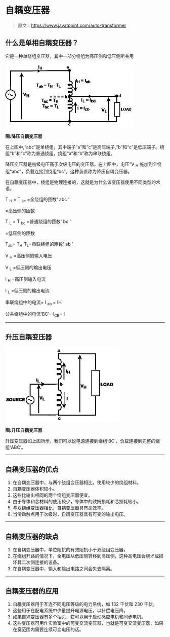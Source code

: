 # 自耦变压器

> 原文：<https://www.javatpoint.com/auto-transformer>

## 什么是单相自耦变压器？

它是一种单绕组变压器，其中一部分绕组为高压侧和低压侧所共用

![Auto Transformer](img/4181391b1830c578f3f6c47e98159536.png)

**图:降压自耦变压器**

在上图中,“abc”是单绕组，其中端子“a”和“c”是高压端子,“b”和“c”是低压端子。绕组“b”和“c”称为普通绕组，绕组“a”和“b”称为串联绕组。

降压变压器是初级电压高于次级电压的变压器。在上图中，电压“V <sub>H</sub> 施加到全绕组“abc”，负载连接到绕组“bc”。这种装置称为降压自耦变压器。

在自耦变压器中，绕组是物理连接的，这就是为什么该变压器使用不同类型的术语。

T <sub>H</sub> = T <sub>ac</sub> =全绕组的匝数' abc '

=高压侧的匝数

T <sub>L</sub> = T <sub>bc</sub> =普通绕组的匝数' bc '

=低压侧的匝数

T<sub>ab</sub>= T<sub>H</sub>-T<sub>L</sub>=串联绕组的匝数' ab '

V <sub>H</sub> =高压侧的输入电压

V <sub>L</sub> =低压侧的输出电压

I <sub>H</sub> =高压侧输入电流

I <sub>L</sub> =低压侧的输出电流

串联绕组中的电流= I <sub>ab</sub> = IH

公共绕组中的电流‘BC’= I<sub>CB</sub>= I

* * *

## 升压自耦变压器

![Auto Transformer](img/f7dd05432d18fb079b53a4d7e463156f.png)

**图:升压自耦变压器**

升压变压器如上图所示，我们可以说电源连接到绕组‘BC’，负载连接到完整的绕组‘ABC’。

* * *

## 自耦变压器的优点

1.  在自耦变压器中，与两个绕组变压器相比，使用较少的绕组材料。
2.  自耦变压器体积较小。
3.  这些比输出相同的两个绕组变压器便宜。
4.  由于导体和芯材料的使用较少，导体中的欧姆损耗和芯损耗较小。
5.  与双绕组变压器相比，自耦变压器具有高效率。
6.  当滑动触点用于次级时，自耦变压器具有可变的输出电压。

* * *

## 自耦变压器的缺点

1.  在自耦变压器中，单位阻抗的有效阻抗小于双绕组变压器。
2.  在绕组开路的情况下，全电压从低压侧转移到高压侧，这种高电压会烧坏或损坏其二次侧连接的设备。
3.  在自耦变压器中，输入和输出电路之间会失去隔离。

* * *

## 自耦变压器的应用

1.  自耦变压器用于互连不同电压等级的电力系统，如 132 千伏和 230 千伏。
2.  这些用于在配电系统中少量提升电源电压，以补偿电压降。
3.  如果自耦变压器有多个抽头，它可以用于启动感应电机和同步电机。
4.  这些变压器可用作实验室中的可变交流变压器，也就是可变交流变压器，如果在宽范围内需要连续可变电压的话。